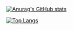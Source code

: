 [![Anurag's GitHub stats](https://github-readme-stats.vercel.app/api?username=Yuma-Satake&theme=dark)](https://github.com/anuraghazra/github-readme-stats)

[![Top Langs](https://github-readme-stats.vercel.app/api/top-langs/?username=Yuma-Satake)](https://github.com/anuraghazra/github-readme-stats)
